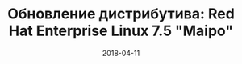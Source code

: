 ---
layout: post
title: "Обновление дистрибутива: Red Hat Enterprise Linux 7.5 \"Maipo\""
date: 2018-04-11   
---